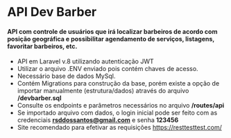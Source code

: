 # API Dev Barber

#### API com controle de usuários que irá localizar barbeiros de acordo com posição geográfica e possibilitar agendamento de serviços, listagens, favoritar barbeiros, etc.

- API em Laravel v.8 utilizando autenticação JWT
- Utilizar o arquivo .ENV enviado pois contém chaves de acesso.
- Necessário base de dados MySql. 
- Contém Migrations para construção da base, porém existe a opção 
de importar manualmente (estrutura/dados) através do arquivo <strong>/devbarber.sql</strong>
- Consulte os endpoints e parâmetros necessários no arquivo <strong>/routes/api</strong>
- Se importado arquivo com dados, o login inicial pode ser feito com as credenciais <strong>rsddossantos@gmail.com</strong> e senha <strong>123456</strong>
- Site recomendado para efetivar as requisições https://resttesttest.com/   
